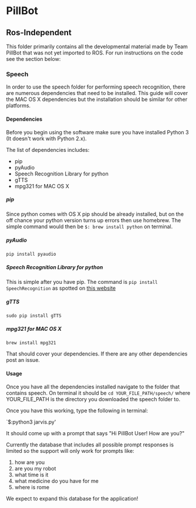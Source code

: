 # PillBot

## Ros-Independent

This folder primarily contains all the developmental material made by Team PillBot that was not yet imported to ROS. For run instructions on the code see the section below:

### Speech

In order to use the speech folder for performing speech recognition, there are numerous dependencies that need to be installed. This guide will cover the MAC OS X dependencies but the installation should be similar for other platforms.

#### Dependencies

Before you begin using the software make sure you have installed Python 3 (It doesn't work with Python 2.x).

The list of dependencies includes:

- pip
- pyAudio
- Speech Recognition Library for python
- gTTS
- mpg321 for MAC OS X

##### pip

Since python comes with OS X pip should be already installed, but on the off chance your python version turns up errors then use homebrew. The simple command would then be `$: brew install python` on terminal.

##### pyAudio

`pip install pyaudio`

##### Speech Recognition Library for python

This is simple after you have pip. The command is `pip install SpeechRecognition` as spotted on [this website](https://pythonprogramminglanguage.com/speech-recognition/)

##### gTTS

`sudo pip install gTTS`

##### mpg321 for MAC OS X

`brew install mpg321`

That should cover your dependencies. If there are any other dependencies post an issue. 

#### Usage

Once you have all the dependencies installed navigate to the folder that contains speech. On terminal it should be `cd YOUR_FILE_PATH/speech/` where YOUR_FILE_PATH is the directory you downloaded the speech folder to.

Once you have this working, type the following in terminal:

`$:python3 jarvis.py'

It should come up with a prompt that says "Hi PillBot User! How are you?"

Currently the database that includes all possible prompt responses is limited so the support will only work for prompts like:

1. how are you
2. are you my robot
3. what time is it
4. what medicine do you have for me
5. where is rome

We expect to expand this database for the application! 
